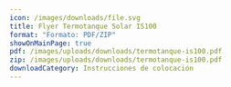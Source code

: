 ```yaml
---
icon: /images/downloads/file.svg
title: Flyer Termotanque Solar IS100
format: "Formato: PDF/ZIP"
showOnMainPage: true
pdf: /images/uploads/downloads/termotanque-is100.pdf
zip: /images/uploads/downloads/termotanque-is100.pdf
downloadCategory: Instrucciones de colocación
---
```

